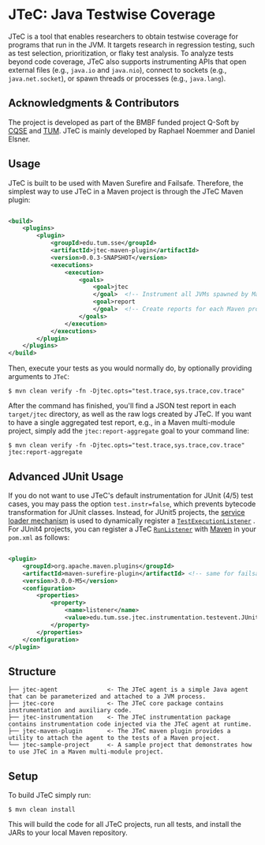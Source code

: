 # JTeC: Java Testwise Coverage

JTeC is a tool that enables researchers to obtain testwise coverage for programs that run in the JVM.
It targets research in regression testing, such as test selection, prioritization, or flaky test analysis.
To analyze tests beyond code coverage, JTeC also supports instrumenting APIs that open external files (e.g., `java.io`
and `java.nio`),
connect to sockets (e.g., `java.net.socket`), or spawn threads or processes (e.g., `java.lang`).

## Acknowledgments & Contributors

The project is developed as part of the BMBF funded project Q-Soft by [CQSE](https://www.cqse.eu/en/)
and [TUM](https://www.in.tum.de/i04/).
JTeC is mainly developed by Raphael Noemmer and Daniel Elsner.

## Usage

JTeC is built to be used with Maven Surefire and Failsafe.
Therefore, the simplest way to use JTeC in a Maven project is through the JTeC Maven plugin:

```xml

<build>
    <plugins>
        <plugin>
            <groupId>edu.tum.sse</groupId>
            <artifactId>jtec-maven-plugin</artifactId>
            <version>0.0.3-SNAPSHOT</version>
            <executions>
                <execution>
                    <goals>
                        <goal>jtec
                        </goal>  <!-- Instrument all JVMs spawned by Maven Surefire/Failsafe that execute tests -->
                        <goal>report
                        </goal>  <!-- Create reports for each Maven project the reactor after test execution -->
                    </goals>
                </execution>
            </executions>
        </plugin>
    </plugins>
</build>
```

Then, execute your tests as you would normally do, by optionally providing arguments to `JTeC`:

```shell
$ mvn clean verify -fn -Djtec.opts="test.trace,sys.trace,cov.trace"
```

After the command has finished, you'll find a JSON test report in each `target/jtec` directory, as well as the raw logs
created by JTeC.
If you want to have a single aggregated test report, e.g., in a Maven multi-module project, simply add
the `jtec:report-aggregate` goal to your command line:

```shell
$ mvn clean verify -fn -Djtec.opts="test.trace,sys.trace,cov.trace" jtec:report-aggregate
```

## Advanced JUnit Usage

If you do not want to use JTeC's default instrumentation for JUnit (4/5) test cases, you may pass the
option `test.instr=false`, which prevents bytecode transformation for JUnit classes.
Instead, for JUnit5 projects,
the [service loader mechanism](https://junit.org/junit5/docs/current/user-guide/#launcher-api-listeners-custom) is used
to dynamically register
a [`TestExecutionListener`](https://junit.org/junit5/docs/current/api/org.junit.platform.launcher/org/junit/platform/launcher/TestExecutionListener.html)
.
For JUnit4 projects, you can register a
JTeC [`RunListener`](https://junit.org/junit4/javadoc/4.12/org/junit/runner/notification/RunListener.html)
with [Maven](https://maven.apache.org/surefire/maven-surefire-plugin/examples/junit.html#using-custom-listeners-and-reporters)
in your `pom.xml` as follows:

```xml

<plugin>
    <groupId>org.apache.maven.plugins</groupId>
    <artifactId>maven-surefire-plugin</artifactId> <!-- same for failsafe -->
    <version>3.0.0-M5</version>
    <configuration>
        <properties>
            <property>
                <name>listener</name>
                <value>edu.tum.sse.jtec.instrumentation.testevent.JUnitTestEventListener</value>
            </property>
        </properties>
    </configuration>
</plugin>
```

## Structure

```
├── jtec-agent              <- The JTeC agent is a simple Java agent that can be parameterized and attached to a JVM process.
├── jtec-core               <- The JTeC core package contains instrumentation and auxiliary code.
├── jtec-instrumentation    <- The JTeC instrumentation package contains instrumentation code injected via the JTeC agent at runtime.
├── jtec-maven-plugin       <- The JTeC maven plugin provides a utility to attach the agent to the tests of a Maven project.
└── jtec-sample-project     <- A sample project that demonstrates how to use JTeC in a Maven multi-module project.
```

## Setup

To build JTeC simply run:

```shell
$ mvn clean install 
```

This will build the code for all JTeC projects, run all tests, and install the JARs to your local Maven repository.
